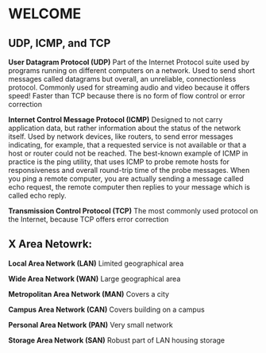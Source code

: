 # WELCOME

## UDP, ICMP, and TCP
**User Datagram Protocol (UDP)** Part of the Internet Protocol suite used by programs running on different computers on a network. Used to send short messages called datagrams but overall, an unreliable, connectionless protocol. Commonly used for streaming audio and video because it offers speed! Faster than TCP because there is no form of flow control or error correction

**Internet Control Message Protocol (ICMP)** Designed to not carry application data, but rather information about the status of the network itself. Used by network devices, like routers, to send error messages indicating, for example, that a requested service is not available or that a host or router could not be reached. The best-known example of ICMP in practice is the ping utility, that uses ICMP to probe remote hosts for responsiveness and overall round-trip time of the probe messages. When you ping a remote computer, you are actually sending a message called echo request, the remote computer then replies to your message which is called echo reply.

**Transmission Control Protocol (TCP)** The most commonly used protocol on the Internet, because TCP offers error correction

## X Area Netowrk:
**Local Area Network (LAN)** Limited geographical area

**Wide Area Network (WAN)** Large geographical area

**Metropolitan Area Network (MAN)** Covers a city

**Campus Area Network (CAN)** Covers building on a campus

**Personal Area Network (PAN)** Very small network

**Storage Area Network (SAN)** Robust part of LAN housing storage





